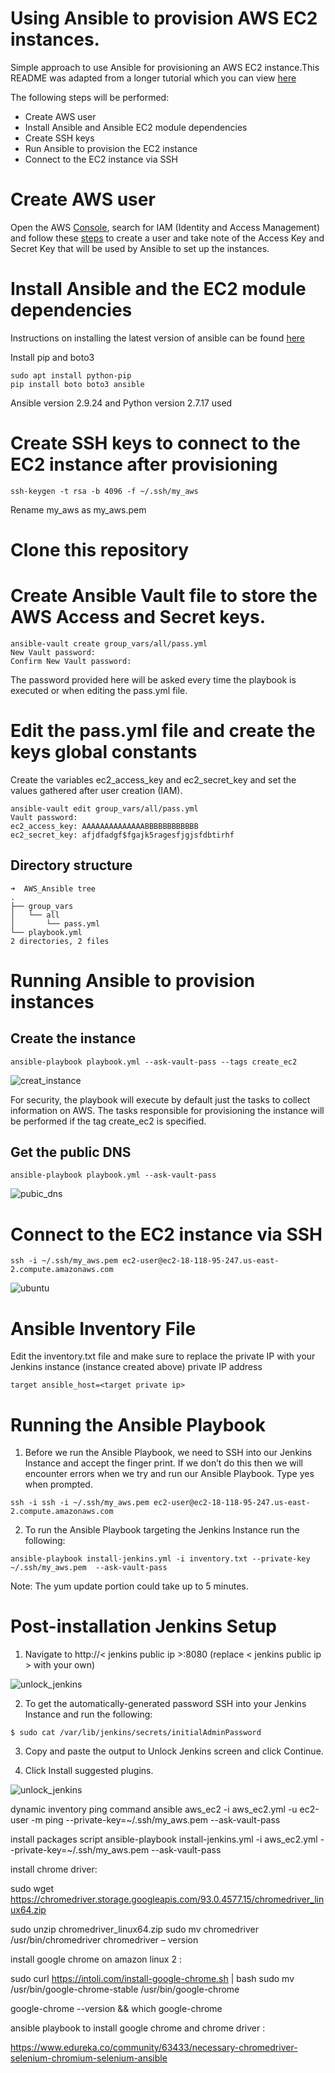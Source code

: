 
# Using Ansible to provision AWS EC2 instances.

Simple approach to use Ansible for provisioning an AWS EC2 instance.This README was adapted from a longer tutorial which you can view [here](https://medium.datadriveninvestor.com/devops-using-ansible-to-provision-aws-ec2-instances-3d70a1cb155f)

The following steps will be performed:

* Create AWS user
* Install Ansible and Ansible EC2 module dependencies
* Create SSH keys
* Run Ansible to provision the EC2 instance
* Connect to the EC2 instance via SSH

# Create AWS user
Open the AWS [Console](https://us-east-2.console.aws.amazon.com/console/home?region=us-east-2), search for IAM (Identity and Access Management) and follow these  [steps](https://docs.aws.amazon.com/IAM/latest/UserGuide/id_users_create.html#id_users_create_console) to create a user and take note of the Access Key and Secret Key that will be used by Ansible to set up the instances.

# Install Ansible and the EC2 module dependencies

Instructions on installing the latest version of ansible can be found [here](https://www.cyberciti.biz/faq/how-to-install-and-configure-latest-version-of-ansible-on-ubuntu-linux/)

Install pip and boto3
``` 
sudo apt install python-pip
pip install boto boto3 ansible
```

Ansible version 2.9.24 and Python version 2.7.17 used

# Create SSH keys to connect to the EC2 instance after provisioning
```
ssh-keygen -t rsa -b 4096 -f ~/.ssh/my_aws
```
Rename my_aws as my_aws.pem 

# Clone this repository 

# Create Ansible Vault file to store the AWS Access and Secret keys.
```
ansible-vault create group_vars/all/pass.yml
New Vault password:
Confirm New Vault password:
```

The password provided here will be asked every time the playbook is executed or when editing the pass.yml file.

# Edit the pass.yml file and create the keys global constants

Create the variables ec2_access_key and ec2_secret_key and set the values gathered after user creation (IAM).
```
ansible-vault edit group_vars/all/pass.yml 
Vault password:
ec2_access_key: AAAAAAAAAAAAAABBBBBBBBBBBB                                      
ec2_secret_key: afjdfadgf$fgajk5ragesfjgjsfdbtirhf
```

## Directory structure
```
➜  AWS_Ansible tree
.
├── group_vars
│   └── all
│       └── pass.yml
└── playbook.yml
2 directories, 2 files
```

# Running Ansible to provision instances
## Create the instance
```
ansible-playbook playbook.yml --ask-vault-pass --tags create_ec2
```

![creat_instance](https://user-images.githubusercontent.com/67350852/130295118-27c5039a-59a3-4040-ac0f-0bf05fb5a9c8.png)

For security, the playbook will execute by default just the tasks to collect information on AWS. The tasks responsible for provisioning the instance will be performed if the tag create_ec2 is specified.

## Get the public DNS
```
ansible-playbook playbook.yml --ask-vault-pass
```
![pubic_dns](https://user-images.githubusercontent.com/67350852/130295538-23899bc3-9154-429b-9023-1d428d49946a.png)

# Connect to the EC2 instance via SSH
```
ssh -i ~/.ssh/my_aws.pem ec2-user@ec2-18-118-95-247.us-east-2.compute.amazonaws.com
```
![ubuntu](https://user-images.githubusercontent.com/67350852/130296102-d3a8fbfb-8b95-4d0d-9e8e-b26767bef488.png)

# Ansible Inventory File
Edit the inventory.txt file and make sure to replace the private IP with your Jenkins instance (instance created above) private IP address
```
target ansible_host=<target private ip>
```
# Running the Ansible Playbook

1. Before we run the Ansible Playbook, we need to SSH into our Jenkins Instance and accept the finger print. If we don’t do this then we will encounter errors when we try and run our Ansible Playbook. Type yes when prompted.
```
ssh -i ssh -i ~/.ssh/my_aws.pem ec2-user@ec2-18-118-95-247.us-east-2.compute.amazonaws.com
```
2. To run the Ansible Playbook targeting the Jenkins Instance run the following:
```
ansible-playbook install-jenkins.yml -i inventory.txt --private-key ~/.ssh/my_aws.pem  --ask-vault-pass 
```
Note: The yum update portion could take up to 5 minutes. 

# Post-installation Jenkins Setup

1. Navigate to http://< jenkins public ip >:8080 (replace < jenkins public ip > with your own)
  
  ![unlock_jenkins](https://user-images.githubusercontent.com/67350852/130302988-78333c4c-34f2-49a9-88f8-7177869f9af3.png)
  
2. To get the automatically-generated password SSH into your Jenkins Instance and run the following:
```
$ sudo cat /var/lib/jenkins/secrets/initialAdminPassword
```
3. Copy and paste the output to Unlock Jenkins screen and click Continue.
  
4. Click Install suggested plugins.
 
![unlock_jenkins](https://user-images.githubusercontent.com/67350852/130303122-bd084463-3565-4a18-bad7-c0cb4fa96815.png)

    
  
dynamic inventory ping command ansible aws_ec2 -i aws_ec2.yml -u ec2-user -m ping --private-key=~/.ssh/my_aws.pem  --ask-vault-pass

install packages script ansible-playbook install-jenkins.yml -i aws_ec2.yml --private-key=~/.ssh/my_aws.pem --ask-vault-pass

install chrome driver:

sudo wget https://chromedriver.storage.googleapis.com/93.0.4577.15/chromedriver_linux64.zip

sudo unzip chromedriver_linux64.zip
sudo mv chromedriver /usr/bin/chromedriver
chromedriver – version


install google chrome on amazon linux 2 :
	
sudo curl https://intoli.com/install-google-chrome.sh | bash
sudo mv /usr/bin/google-chrome-stable /usr/bin/google-chrome


google-chrome --version && which google-chrome

ansible playbook to install google chrome and chrome driver :

https://www.edureka.co/community/63433/necessary-chromedriver-selenium-chromium-selenium-ansible

